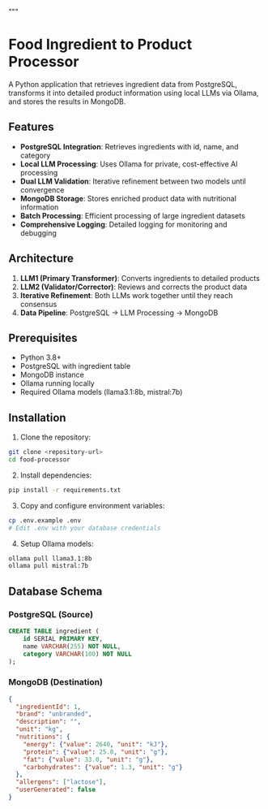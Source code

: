 """
# Food Ingredient to Product Processor

A Python application that retrieves ingredient data from PostgreSQL, transforms it into detailed product information using local LLMs via Ollama, and stores the results in MongoDB.

## Features

- **PostgreSQL Integration**: Retrieves ingredients with id, name, and category
- **Local LLM Processing**: Uses Ollama for private, cost-effective AI processing
- **Dual LLM Validation**: Iterative refinement between two models until convergence
- **MongoDB Storage**: Stores enriched product data with nutritional information
- **Batch Processing**: Efficient processing of large ingredient datasets
- **Comprehensive Logging**: Detailed logging for monitoring and debugging

## Architecture

1. **LLM1 (Primary Transformer)**: Converts ingredients to detailed products
2. **LLM2 (Validator/Corrector)**: Reviews and corrects the product data
3. **Iterative Refinement**: Both LLMs work together until they reach consensus
4. **Data Pipeline**: PostgreSQL → LLM Processing → MongoDB

## Prerequisites

- Python 3.8+
- PostgreSQL with ingredient table
- MongoDB instance
- Ollama running locally
- Required Ollama models (llama3.1:8b, mistral:7b)

## Installation

1. Clone the repository:
```bash
git clone <repository-url>
cd food-processor
```

2. Install dependencies:
```bash
pip install -r requirements.txt
```

3. Copy and configure environment variables:
```bash
cp .env.example .env
# Edit .env with your database credentials
```

4. Setup Ollama models:
```bash
ollama pull llama3.1:8b
ollama pull mistral:7b
```

## Database Schema

### PostgreSQL (Source)
```sql
CREATE TABLE ingredient (
    id SERIAL PRIMARY KEY,
    name VARCHAR(255) NOT NULL,
    category VARCHAR(100) NOT NULL
);
```

### MongoDB (Destination)
```json
{
  "ingredientId": 1,
  "brand": "unbranded",
  "description": "",
  "unit": "kg",
  "nutritions": {
    "energy": {"value": 2640, "unit": "kJ"},
    "protein": {"value": 25.0, "unit": "g"},
    "fat": {"value": 33.0, "unit": "g"},
    "carbohydrates": {"value": 1.3, "unit": "g"}
  },
  "allergens": ["lactose"],
  "userGenerated": false
}
```